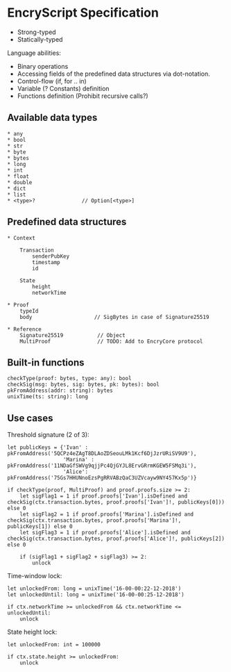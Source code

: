 # EncryScript Specification

* Strong-typed
* Statically-typed

Language abilities:
* Binary operations
* Accessing fields of the predefined data structures via dot-notation.
* Control-flow (if, for .. in)
* Variable (? Constants) definition
* Functions definition (Prohibit recursive calls?) 

## Available data types

    * any
    * bool
    * str
    * byte
    * bytes
    * long
    * int
    * float
    * double
    * dict
    * list
    * <type>?               // Option[<type>]

## Predefined data structures

    * Context
        
        Transaction
            senderPubKey
            timestamp
            id
        
        State
            height
            networkTime
            
    * Proof
        typeId
        body                    // SigBytes in case of Signature25519
        
    * Reference
        Signature25519           // Object
        MultiProof               // TODO: Add to EncryCore protocol
       
## Built-in functions
    
    checkType(proof: bytes, type: any): bool
    checkSig(msg: bytes, sig: bytes, pk: bytes): bool
    pkFromAddress(addr: string): bytes
    unixTime(ts: string): long

## Use cases
Threshold signature (2 of 3):
    
    let publicKeys = {'Ivan' : pkFromAddress('5QCPz4eZAgT8DLAoZDSeouLMk1Kcf6DjJzrURiSV9U9'), 
                      'Marina' : pkFromAddress('11NDaGfSWVg9qjjPc4QjGYJL8ErvGRrmKGEW5FSMq3i'), 
                      'Alice': pkFromAddress('75Gs7HHUNnoEzsPgRRVABzQaC3UZVcayw9NY457Kx5p')}

    if checkType(proof, MultiProof) and proof.proofs.size >= 2:
        let sigFlag1 = 1 if proof.proofs['Ivan'].isDefined and checkSig(ctx.transaction.bytes, proof.proofs['Ivan']!, publicKeys[0])) else 0
        let sigFlag2 = 1 if proof.proofs['Marina'].isDefined and checkSig(ctx.transaction.bytes, proof.proofs['Marina']!, publicKeys[1]) else 0
        let sigFlag3 = 1 if proof.proofs['Alice'].isDefined and checkSig(ctx.transaction.bytes, proof.proofs['Alice']!, publicKeys[2]) else 0
        
        if (sigFlag1 + sigFlag2 + sigFlag3) >= 2:
            unlock
        
Time-window lock:

    let unlockedFrom: long = unixTime('16-00-00:22-12-2018')
    let unlockedUntil: long = unixTime('16-00-00:25-12-2018')
    
    if ctx.networkTime >= unlockedFrom && ctx.networkTime <= unlockedUntil:
        unlock
        
State height lock:

    let unlockedFrom: int = 100000
    
    if ctx.state.height >= unlockedFrom:
        unlock
